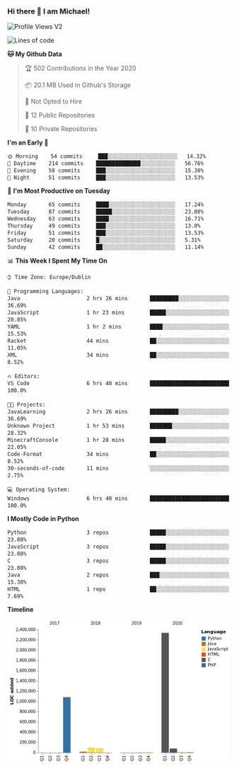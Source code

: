 ### Hi there 👋 I am Michael!

![Profile Views V2](https://komarev.com/ghpvc/?username=AppDevMichael)

<!--START_SECTION:waka-->
![Lines of code](https://img.shields.io/badge/From%20Hello%20World%20I%27ve%20Written-11.8%20million%20lines%20of%20code-blue)

**🐱 My Github Data** 

> 🏆 502 Contributions in the Year 2020
 > 
> 📦 20.1 MB Used in Github's Storage 
 > 
> 🚫 Not Opted to Hire
 > 
> 📜 12 Public Repositories
 > 
> 🔑 10 Private Repositories 

**I'm an Early 🐤** 

```text
🌞 Morning    54 commits     ███░░░░░░░░░░░░░░░░░░░░░░   14.32% 
🌆 Daytime    214 commits    ██████████████░░░░░░░░░░░   56.76% 
🌃 Evening    58 commits     ███░░░░░░░░░░░░░░░░░░░░░░   15.38% 
🌙 Night      51 commits     ███░░░░░░░░░░░░░░░░░░░░░░   13.53%

```
📅 **I'm Most Productive on Tuesday** 

```text
Monday       65 commits     ████░░░░░░░░░░░░░░░░░░░░░   17.24% 
Tuesday      87 commits     █████░░░░░░░░░░░░░░░░░░░░   23.08% 
Wednesday    63 commits     ████░░░░░░░░░░░░░░░░░░░░░   16.71% 
Thursday     49 commits     ███░░░░░░░░░░░░░░░░░░░░░░   13.0% 
Friday       51 commits     ███░░░░░░░░░░░░░░░░░░░░░░   13.53% 
Saturday     20 commits     █░░░░░░░░░░░░░░░░░░░░░░░░   5.31% 
Sunday       42 commits     ██░░░░░░░░░░░░░░░░░░░░░░░   11.14%

```


📊 **This Week I Spent My Time On** 

```text
⌚︎ Time Zone: Europe/Dublin

💬 Programming Languages: 
Java                     2 hrs 26 mins       █████████░░░░░░░░░░░░░░░░   36.69% 
JavaScript               1 hr 23 mins        █████░░░░░░░░░░░░░░░░░░░░   20.85% 
YAML                     1 hr 2 mins         ████░░░░░░░░░░░░░░░░░░░░░   15.53% 
Racket                   44 mins             ██░░░░░░░░░░░░░░░░░░░░░░░   11.05% 
XML                      34 mins             ██░░░░░░░░░░░░░░░░░░░░░░░   8.52%

🔥 Editors: 
VS Code                  6 hrs 40 mins       █████████████████████████   100.0%

🐱‍💻 Projects: 
JavaLearning             2 hrs 26 mins       █████████░░░░░░░░░░░░░░░░   36.69% 
Unknown Project          1 hr 53 mins        ███████░░░░░░░░░░░░░░░░░░   28.32% 
MinecraftConsole         1 hr 28 mins        █████░░░░░░░░░░░░░░░░░░░░   22.05% 
Code-Format              34 mins             ██░░░░░░░░░░░░░░░░░░░░░░░   8.52% 
30-seconds-of-code       11 mins             ░░░░░░░░░░░░░░░░░░░░░░░░░   2.75%

💻 Operating System: 
Windows                  6 hrs 40 mins       █████████████████████████   100.0%

```

**I Mostly Code in Python** 

```text
Python                   3 repos             █████░░░░░░░░░░░░░░░░░░░░   23.08% 
JavaScript               3 repos             █████░░░░░░░░░░░░░░░░░░░░   23.08% 
C                        3 repos             █████░░░░░░░░░░░░░░░░░░░░   23.08% 
Java                     2 repos             ███░░░░░░░░░░░░░░░░░░░░░░   15.38% 
HTML                     1 repo              ██░░░░░░░░░░░░░░░░░░░░░░░   7.69%

```


**Timeline**

![Chart not found](https://github.com/AppDevMichael/AppDevMichael/blob/master/charts/bar_graph.png) 


<!--END_SECTION:waka-->

